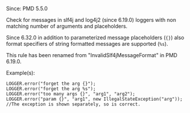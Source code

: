 Since: PMD 5.5.0

Check for messages in slf4j and log4j2 (since 6.19.0) loggers with non matching number of arguments and placeholders.

Since 6.32.0 in addition to parameterized message placeholders (`{}`) also format specifiers of string formatted
messages are supported (`%s`).

This rule has been renamed from &quot;InvalidSlf4jMessageFormat&quot; in PMD 6.19.0.

Example(s):
```
LOGGER.error("forget the arg {}");
LOGGER.error("forget the arg %s");
LOGGER.error("too many args {}", "arg1", "arg2");
LOGGER.error("param {}", "arg1", new IllegalStateException("arg")); //The exception is shown separately, so is correct.
```
